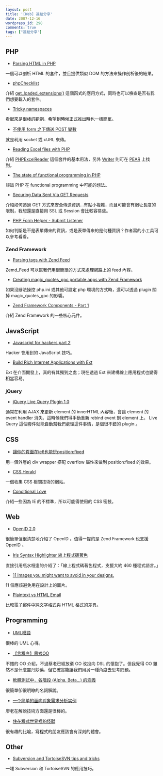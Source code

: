 ```yaml
---
layout: post
title: '[Web] 連結分享'
date: 2007-12-16
wordpress_id: 298
comments: true
tags: ["連結分享"]
---
```


<!--more-->

## PHP

* [Parsing HTML in PHP](http://www.onderstekop.nl/articles/114/)

一個可以剖析 HTML 的套件，並且提供類似 DOM 的方法來操作剖析後的結果。

* [phpChecklist](http://till.vox.com/library/post/phpchecklist.html)

介紹 [get_loaded_extensions()](http://docs.php.net/manual/en/function.get-loaded-extensions.php) 這個函式的應用方式，同時也可以檢查是否有我們想要載入的套件。

* [Tricky namespaces](http://www.stubbles.org/archives/34-Tricky-namespaces.html)

看起來是很棒的範例，希望到時候正式推出時也一樣簡單。

* [不使用 form 之下傳送 POST 變數](http://www.real-blog.com/programming/471)

就是利用 socket 或 cURL 來傳。

* [Reading Excel files with PHP](http://www.xml.lt/Blog/2007/12/14/Reading+Excel+files+with+PHP)

介紹 [PHPExcelReader](http://sourceforge.net/projects/phpexcelreader) 這個套件的基本用法，另外 [Writer](http://pear.php.net/package/Spreadsheet_Excel_Writer) 則可在 [PEAR](http://pear.php.net) 上找到。

* [The state of functional programming in PHP](http://www.sitepoint.com/blogs/2007/12/15/the-state-of-functional-programming-in-php/)

談論 PHP 在 functional programming 中可能的想法。

* [Securing Data Sent Via GET Requests](http://www.phpbuilder.com/columns/hillel_aftel20070510.php3)

介紹如何透過 GET 方式來安全傳送資訊...有點小複雜，而且可能會有網址長度的限制，我想還是直接用 SSL 或 Session 會比較容易些。

* [PHP Form Helper - Submit Listener](http://davidwalsh.name/php-form-helper-submit-listener/)

如何判斷是不是表單傳來的資訊，或是表單傳來的是何種資訊？作者寫的小工具可以參考看看。



### Zend Framework

* [Parsing tags with Zend Feed](http://www.prodevtips.com/2007/12/12/parsing-tags-with-zend-feed/)

Zemd_Feed 可以幫我們用很簡單的方式來處理網路上的 feed 內容。

* [Creating magic_quotes_gpc portable apps with Zend Framework](http://prematureoptimization.org/blog/archives/52)

如果沒辦法操控 php.ini 或其他可設定 php 環境的方式時，還可以透過 plugin 關掉 magic_quotes_gpc 的影響。

* [Zend Framework Components - Part 1](http://www.killerphp.com/articles/zend-framework-components-part-1/)

介紹 Zend Framework 的一些核心元件。 



## JavaScript

* [Javascript for hackers part 2](http://www.thespanner.co.uk/2007/12/12/javascript-for-hackers-part-2/)

Hacker 會用到的 JavaScript 技巧。

* [Build Rich Internet Applications with Ext](http://www.sitepoint.com/article/build-rich-applications-ext/)

Ext 在介面開發上，真的有其獨到之處；現在透過 Ext 來建構線上應用程式也變得相當容易。 



### jQuery

* [jQuery Live Query Plugin 1.0](http://brandonaaron.net/docs/livequery/)

通常在利用 AJAX  來更新 element 的 innerHTML 內容後，會讓 element 的 event handler 消失，這時候我們得手動重新 rebind event 到 element 上。 Live Query 這個套件就能自動幫我們處理這件事情，是個很不錯的 plugin 。 



## CSS

* [讓你的頁面在ie6也能玩position:fixed](http://www.wowbox.com.tw/blog/article.asp?id=2357)

用一個外層的 div wrapper 搭配 overflow 屬性來做到 position:fixed 的效果。

* [CSS Herald](http://cssherald.com/)

一個收集 CSS 相關技術的網站。

* [Conditional Love](http://24ways.org/2007/conditional-love)

介紹一些因為 IE 的不標準，所以可能得使用的 CSS 密技。 



## Web

* [OpenID 2.0](http://mk.netgenes.org/archives/687/)

很簡單但很清楚地介紹了 OpenID ，值得一提的是 Zend Framework 也支援 OpenID 。

* [Iris Syntax Highlighter 線上程式碼著色](http://duartes.org/iris/highlight.html)

直接引用瓶水相逢的介紹了：「線上程式碼著色程式，支援大約 460 種程式語言。」

* [11 Images you might want to avoid in your designs.](http://www.snap2objects.com/2007/12/13/11-images-you-might-want-to-avoid-in-your-designs/)

11 個應該避免用在設計上的圖片。

* [Plaintext vs HTML Email](http://blogs.sun.com/chienr/entry/plaintext_vs_html_email)

比較電子郵件中純文字格式與 HTML 格式的差異。 



## Programming

* [UML囈語](http://www.umltw.com/2007/12/uml.html)

很棒的 UML 心得。

* [【言程序】思考OO](http://jerrylovesrebol.blogspot.com/2007/12/oo.html)

不錯的 OO 介紹，不過蔡老已經放棄 OO 改投向 DSL 的懷抱了。但我覺得 OO 雖然不是什麼靈丹妙藥，但它確實能讓我們用另一種角度去思考問題。

* [軟體測試中，各階段 (Alpha, Beta...) 的涵義](http://blog.vixual.net/2007/12/alpha-beta.html)

很簡單卻很明瞭的名詞解說。

* [一个简单的面向对象需求分析实例](http://www.dualface.com/blog/?p=479)

廖老在解說技術方面還是很棒的。

* [住在程式世界裡的怪獸](http://tangblack.blogspot.com/2007/12/blog-post_14.html)

很有趣的比喻，寫程式的朋友應該會有深刻的體會。 



## Other

* [Subversion and TortoiseSVN tips and tricks](http://vidmar.net/weblog/archive/2007/12/11/subversion-and-tortoisesvn-tips-and-tricks.aspx)

一堆 Subversion 和 TortoiseSVN 的應用技巧。 


